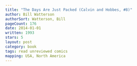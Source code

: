 ```yaml
---
title: "The Days Are Just Packed (Calvin and Hobbes, #8)"
author: Bill Watterson
authorSort: Watterson, Bill
pageCount: 176
date: 2014-01-01
written: 1993
stars: 5
layout: post
category: book
tags: read unreviewed comics
mapping: USA, North America
---
```

